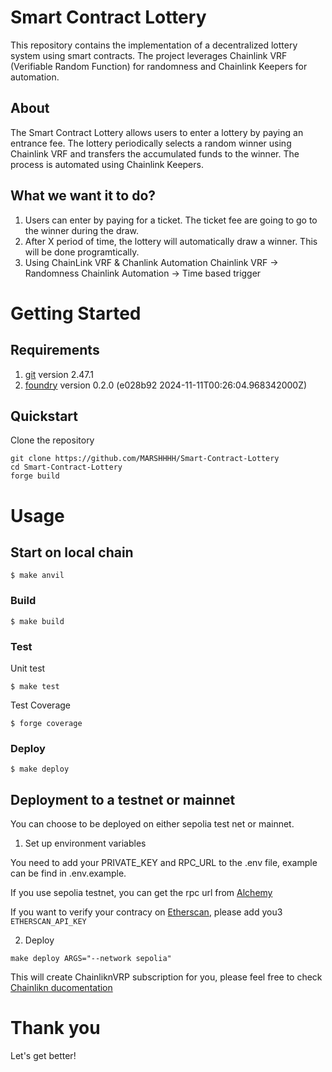 # Smart Contract Lottery

This repository contains the implementation of a decentralized lottery system using smart contracts. The project leverages Chainlink VRF (Verifiable Random Function) for randomness and Chainlink Keepers for automation.

## About

The Smart Contract Lottery allows users to enter a lottery by paying an entrance fee. The lottery periodically selects a random winner using Chainlink VRF and transfers the accumulated funds to the winner. The process is automated using Chainlink Keepers.

## What we want it to do?

1. Users can enter by paying for a ticket.
    The ticket fee are going to go to the winner during the draw.
2. After X period of time, the lottery will automatically draw a winner.
    This will be done programtically.
3. Using ChainLink VRF & Chanlink Automation
    Chainlink VRF -> Randomness
    Chainlink Automation -> Time based trigger

# Getting Started

## Requirements

1. [git](https://git-scm.com/book/en/v2/Getting-Started-Installing-Git) version 2.47.1
2. [foundry](https://getfoundry.sh/) version 0.2.0 (e028b92 2024-11-11T00:26:04.968342000Z)


## Quickstart

Clone the repository
```
git clone https://github.com/MARSHHHH/Smart-Contract-Lottery
cd Smart-Contract-Lottery
forge build
```

# Usage

## Start on local chain

```shell
$ make anvil
```

### Build

```shell
$ make build
```

### Test

Unit test

```shell
$ make test
```

Test Coverage
```shell
$ forge coverage
```

### Deploy

```shell
$ make deploy
```

## Deployment to a testnet or mainnet

You can choose to be deployed on either sepolia test net or mainnet.

1. Set up environment variables

You need to add your PRIVATE_KEY and RPC_URL to the .env file, example can be find in .env.example.

If you use sepolia testnet, you can get the rpc url from [Alchemy](https://dashboard.alchemy.com/)

If you want to verify your contracy on [Etherscan](https://etherscan.io/), please add you3 `ETHERSCAN_API_KEY`

2. Deploy

```
make deploy ARGS="--network sepolia"
```
This will create ChainliknVRP subscription for you, please feel free to check [Chainlikn ducomentation](https://docs.chain.link/chainlink-automation/compatible-contracts)

# Thank you

Let's get better!
